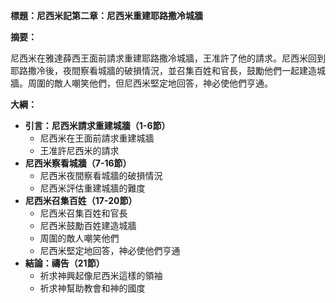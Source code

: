 **標題：尼西米記第二章：尼西米重建耶路撒冷城牆**

**摘要：**

尼西米在雅達薛西王面前請求重建耶路撒冷城牆，王准許了他的請求。尼西米回到耶路撒冷後，夜間察看城牆的破損情況，並召集百姓和官長，鼓勵他們一起建造城牆。周圍的敵人嘲笑他們，但尼西米堅定地回答，神必使他們亨通。

**大綱：**

* **引言：尼西米請求重建城牆（1-6節）**
    * 尼西米在王面前請求重建城牆
    * 王准許尼西米的請求
* **尼西米察看城牆（7-16節）**
    * 尼西米夜間察看城牆的破損情況
    * 尼西米評估重建城牆的難度
* **尼西米召集百姓（17-20節）**
    * 尼西米召集百姓和官長
    * 尼西米鼓勵百姓建造城牆
    * 周圍的敵人嘲笑他們
    * 尼西米堅定地回答，神必使他們亨通
* **結論：禱告（21節）**
    * 祈求神興起像尼西米這樣的領袖
    * 祈求神幫助教會和神的國度